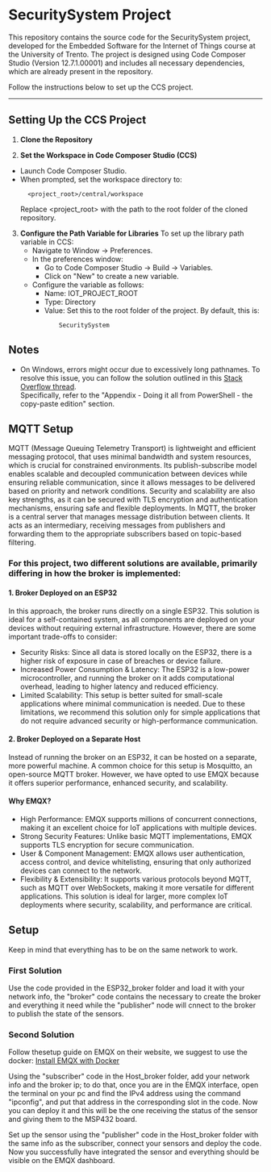 # SecuritySystem Project

This repository contains the source code for the SecuritySystem project, developed for the Embedded Software for the Internet of Things course at the University of Trento. The project is designed using Code Composer Studio (Version 12.7.1.00001) and includes all necessary dependencies, which are already present in the repository.  

Follow the instructions below to set up the CCS project.

---

## Setting Up the CCS Project

1. **Clone the Repository**

2. **Set the Workspace in Code Composer Studio (CCS)**
  - Launch Code Composer Studio.
  - When prompted, set the workspace directory to:
    ```
      <project_root>/central/workspace
    ```
    Replace <project_root> with the path to the root folder of the cloned repository.

3. **Configure the Path Variable for Libraries**
  To set up the library path variable in CCS:
    - Navigate to Window → Preferences.
    - In the preferences window:
      - Go to Code Composer Studio → Build → Variables.
      - Click on "New" to create a new variable.
    - Configure the variable as follows:
      - Name: IOT_PROJECT_ROOT
      - Type: Directory
      - Value: Set this to the root folder of the project. By default, this is:
        ```
            SecuritySystem
        ```

## Notes

- On Windows, errors might occur due to excessively long pathnames. To resolve this issue, you can follow the solution outlined in this [Stack Overflow thread](https://stackoverflow.com/questions/22575662/filename-too-long-in-git-for-windows).  
  Specifically, refer to the "Appendix - Doing it all from PowerShell - the copy-paste edition" section.

## MQTT Setup
MQTT (Message Queuing Telemetry Transport) is lightweight and efficient messaging protocol, that uses minimal bandwidth and system resources, which is crucial for constrained environments. 
Its publish-subscribe model enables scalable and decoupled communication between devices while ensuring reliable communication, since it allows messages to be delivered based on priority and network conditions.
Security and scalability are also key strengths, as it can be secured with TLS encryption and authentication mechanisms, ensuring safe and flexible deployments.
In MQTT, the broker is a central server that manages message distribution between clients. It acts as an intermediary, receiving messages from publishers and forwarding them to the appropriate subscribers based on topic-based filtering.

### For this project, two different solutions are available, primarily differing in how the broker is implemented:
#### 1. Broker Deployed on an ESP32
In this approach, the broker runs directly on a single ESP32. This solution is ideal for a self-contained system, as all components are deployed on your devices without requiring external infrastructure. However, there are some important trade-offs to consider:
- Security Risks: Since all data is stored locally on the ESP32, there is a higher risk of exposure in case of breaches or device failure.
- Increased Power Consumption & Latency: The ESP32 is a low-power microcontroller, and running the broker on it adds computational overhead, leading to higher latency and reduced efficiency.
- Limited Scalability: This setup is better suited for small-scale applications where minimal communication is needed.
Due to these limitations, we recommend this solution only for simple applications that do not require advanced security or high-performance communication.

#### 2. Broker Deployed on a Separate Host
Instead of running the broker on an ESP32, it can be hosted on a separate, more powerful machine. A common choice for this setup is Mosquitto, an open-source MQTT broker. However, we have opted to use EMQX because it offers superior performance, enhanced security, and scalability.

#### Why EMQX?
- High Performance: EMQX supports millions of concurrent connections, making it an excellent choice for IoT applications with multiple devices.
- Strong Security Features: Unlike basic MQTT implementations, EMQX supports TLS encryption for secure communication.
- User & Component Management: EMQX allows user authentication, access control, and device whitelisting, ensuring that only authorized devices can connect to the network.
- Flexibility & Extensibility: It supports various protocols beyond MQTT, such as MQTT over WebSockets, making it more versatile for different applications.
This solution is ideal for larger, more complex IoT deployments where security, scalability, and performance are critical.

## Setup
Keep in mind that everything has to be on the same network to work.

### First Solution
Use the code provided in the ESP32_broker folder and load it with your network info, the "broker" code contains the necessary to create the broker and everything it need while the "publisher" node will cnnect to the broker to publish the state of the sensors.

### Second Solution
Follow thesetup guide on EMQX on their website, we suggest to use the docker:
[Install EMQX with Docker](https://docs.emqx.com/en/emqx/latest/deploy/install-docker.html)

Using the "subscriber" code in the Host_broker folder, add your network info and the broker ip; to do that, once you are in the EMQX interface, open the terminal on your pc and find the IPv4 address using the command "ipconfig", and put that address in the corresponding slot in the code.
Now you can deploy it and this will be the one receiving the status of the sensor and giving them to the MSP432 board.

Set up the sensor using the "publisher" code in the Host_broker folder with the same info as the subscriber, connect your sensors and deploy the code. Now you successfully have integrated the sensor and everything should be visible on the EMQX dashboard.
